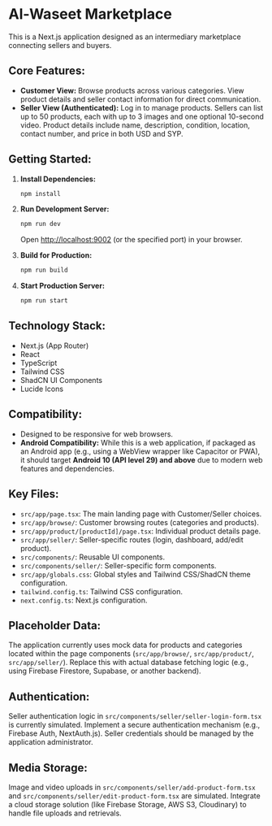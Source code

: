 # Al-Waseet Marketplace

This is a Next.js application designed as an intermediary marketplace connecting sellers and buyers.

## Core Features:

- **Customer View:** Browse products across various categories. View product details and seller contact information for direct communication.
- **Seller View (Authenticated):** Log in to manage products. Sellers can list up to 50 products, each with up to 3 images and one optional 10-second video. Product details include name, description, condition, location, contact number, and price in both USD and SYP.

## Getting Started:

1.  **Install Dependencies:**
    ```bash
    npm install
    ```
2.  **Run Development Server:**
    ```bash
    npm run dev
    ```
    Open [http://localhost:9002](http://localhost:9002) (or the specified port) in your browser.

3.  **Build for Production:**
    ```bash
    npm run build
    ```
4.  **Start Production Server:**
    ```bash
    npm run start
    ```

## Technology Stack:

- Next.js (App Router)
- React
- TypeScript
- Tailwind CSS
- ShadCN UI Components
- Lucide Icons

## Compatibility:

- Designed to be responsive for web browsers.
- **Android Compatibility:** While this is a web application, if packaged as an Android app (e.g., using a WebView wrapper like Capacitor or PWA), it should target **Android 10 (API level 29) and above** due to modern web features and dependencies.

## Key Files:

- `src/app/page.tsx`: The main landing page with Customer/Seller choices.
- `src/app/browse/`: Customer browsing routes (categories and products).
- `src/app/product/[productId]/page.tsx`: Individual product details page.
- `src/app/seller/`: Seller-specific routes (login, dashboard, add/edit product).
- `src/components/`: Reusable UI components.
- `src/components/seller/`: Seller-specific form components.
- `src/app/globals.css`: Global styles and Tailwind CSS/ShadCN theme configuration.
- `tailwind.config.ts`: Tailwind CSS configuration.
- `next.config.ts`: Next.js configuration.

## Placeholder Data:

The application currently uses mock data for products and categories located within the page components (`src/app/browse/`, `src/app/product/`, `src/app/seller/`). Replace this with actual database fetching logic (e.g., using Firebase Firestore, Supabase, or another backend).

## Authentication:

Seller authentication logic in `src/components/seller/seller-login-form.tsx` is currently simulated. Implement a secure authentication mechanism (e.g., Firebase Auth, NextAuth.js). Seller credentials should be managed by the application administrator.

## Media Storage:

Image and video uploads in `src/components/seller/add-product-form.tsx` and `src/components/seller/edit-product-form.tsx` are simulated. Integrate a cloud storage solution (like Firebase Storage, AWS S3, Cloudinary) to handle file uploads and retrievals.
```